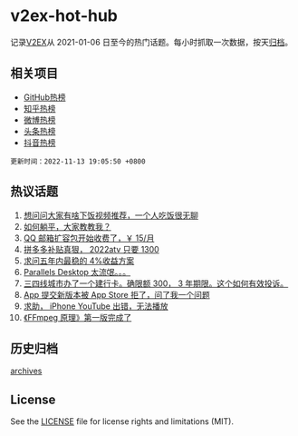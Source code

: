 # v2ex-hot-hub

 记录[V2EX](https://www.v2ex.com/)从 2021-01-06 日至今的热门话题。每小时抓取一次数据，按天[归档](archives)。
 
 ## 相关项目

- [GitHub热榜](https://github.com/snaildev/github-hot-hub)
- [知乎热榜](https://github.com/snaildev/zhihu-hot-hub)
- [微博热榜](https://github.com/snaildev/weibo-hot-hub)
- [头条热榜](https://github.com/snaildev/toutiao-hot-hub)
- [抖音热榜](https://github.com/snaildev/douyin-hot-hub)


 `更新时间：2022-11-13 19:05:50 +0800`

## 热议话题

1. [想问问大家有啥下饭视频推荐，一个人吃饭很无聊](https://www.v2ex.com/t/894738)
1. [如何躺平，大家教教我？](https://www.v2ex.com/t/894769)
1. [QQ 邮箱扩容包开始收费了，￥ 15/月](https://www.v2ex.com/t/894818)
1. [拼多多补贴真狠， 2022atv 只要 1300](https://www.v2ex.com/t/894824)
1. [求问五年内最稳的 4%收益方案](https://www.v2ex.com/t/894842)
1. [Parallels Desktop 太流氓。。。](https://www.v2ex.com/t/894750)
1. [三四线城市办了一个建行卡。确限额 300， 3 年期限。这个如何有效投诉。](https://www.v2ex.com/t/894810)
1. [App 提交新版本被 App Store 拒了，问了我一个问题](https://www.v2ex.com/t/894848)
1. [求助， iPhone YouTube 出错，无法播放](https://www.v2ex.com/t/894786)
1. [《FFmpeg 原理》第一版完成了](https://www.v2ex.com/t/894803)

## 历史归档

[archives](archives)

## License

See the [LICENSE](LICENSE) file for license rights and limitations (MIT).
